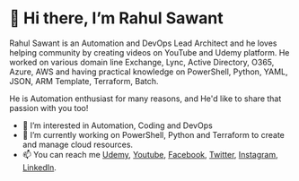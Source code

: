 # 👋 Hi there, I’m Rahul Sawant

Rahul Sawant is an Automation and DevOps Lead Architect and he loves helping community by creating videos on YouTube and Udemy platform.
He worked on various domain line Exchange, Lync, Active Directory, O365, Azure, AWS and having practical knowledge on PowerShell, Python,
YAML, JSON, ARM Template, Terraform, Batch.

He is Automation enthusiast for many reasons, and He'd like to share that passion with you too!


- 👀 I’m interested in Automation, Coding and DevOps
- 🌱 I’m currently working on PowerShell, Python and Terraform to create and manage cloud resources.
- 📫 You can reach me [Udemy](https://www.udemy.com/user/rahul-sawant-27/), [Youtube](https://www.youtube.com/channel/UCBukekJo5vZAB6Yf5BARwOA), [Facebook](https://www.facebook.com/autoCode7), [Twitter](https://twitter.com/autoCode7), [Instagram](https://www.instagram.com/autocode2312/), [LinkedIn](https://www.linkedin.com/company/autocode7).

<!---
TheAutoCode/TheAutoCode is a ✨ special ✨ repository because its `README.md` (this file) appears on your GitHub profile.
You can click the Preview link to take a look at your changes.
--->
